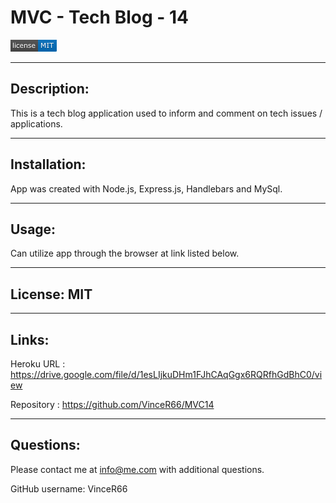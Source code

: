# MVC - Tech Blog - 14


![Screenshot](./MIT.png)

_______________________________________________________________________________________________________________________________
## Description:
This is a tech blog application used to inform and comment on tech issues / applications. 

_______________________________________________________________________________________________________________________________
## Installation:
App was created with Node.js, Express.js, Handlebars and MySql.
_______________________________________________________________________________________________________________________________
## Usage: 
Can utilize app through the browser at link listed below.
_______________________________________________________________________________________________________________________________
## License: MIT
_______________________________________________________________________________________________________________________________
## Links:
Heroku URL : https://drive.google.com/file/d/1esLIjkuDHm1FJhCAqGgx6RQRfhGdBhC0/view

Repository : https://github.com/VinceR66/MVC14 
_______________________________________________________________________________________________________________________________
## Questions:
Please contact me at info@me.com with additional questions.

GitHub username: VinceR66
